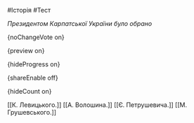 #Історія #Тест

*Президентом Карпатської України було обрано*

{noChangeVote on}

{preview on}

{hideProgress on}

{shareEnable off}

{hideCount on}

[[К. Левицького.]]
[[А. Волошина.]]
[[Є. Петрушевича.]]
[[М. Грушевського.]]
